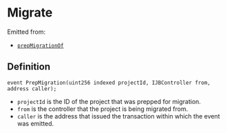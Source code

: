 # Migrate

Emitted from:

* [`prepMigrationOf`](../write/prepformigrationof.md)

## Definition

```solidity
event PrepMigration(uint256 indexed projectId, IJBController from, address caller);
```

* `projectId` is the ID of the project that was prepped for migration.
* `from` is the controller that the project is being migrated from.
* `caller` is the address that issued the transaction within which the event was emitted.
